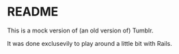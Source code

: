 # README

This is a mock version of (an old version of) Tumblr.

It was done exclusevily to play around a little bit with Rails.

